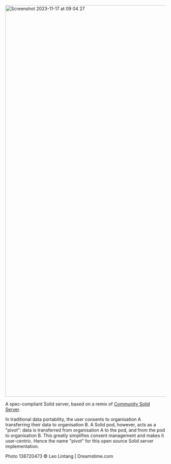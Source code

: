 <img width="1230" alt="Screenshot 2023-11-17 at 09 04 27" src="https://github.com/solid-contrib/pivot/assets/408412/62dfdec2-eb7c-4d43-ad1b-4ea885b853fa">

A spec-compliant Solid server, based on a remix of [Community Solid Server](https://github.com/CommunitySolidServer/CommunitySolidServer).

In traditional data portability, the user consents to organisation A transferring their data to organisation B.
A Solid pod, however, acts as a "pivot": data is transferred from organisation A to the pod, and from the pod to organisation B.
This greatly simplifies consent management and makes it user-centric. Hence the name "pivot" for this open source Solid server implementation.


Photo 138720473 © Leo Lintang | Dreamstime.com
